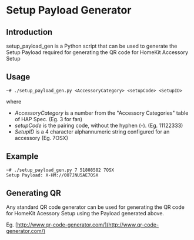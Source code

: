 # Setup Payload Generator

## Introduction
setup\_payload\_gen is a Python script that can be used to generate the Setup Payload required
for generating the QR code for HomeKit Accessory Setup

## Usage

```
~# ./setup_payload_gen.py <AccessoryCategory> <setupCode> <SetupID>
```

where

- *AccessoryCategory* is a number from the "Accessory Categories" table of HAP Spec. (Eg. 3 for fan)
- *setupCode* is the pairing code, without the hyphen (-). (Eg. 11122333)
- *SetupID* is a 4 character alphannumeric string configured for an accessory (Eg. 7OSX)

## Example

```
~# ./setup_payload_gen.py 7 51808582 7OSX
Setup Payload: X-HM://007JNU5AE7OSX
```

## Generating QR
Any standard QR code generator can be used for generating the QR code for
HomeKit Acessory Setup using the Payload generated above.

Eg. [http://www.qr-code-generator.com/](http://www.qr-code-generator.com/)
